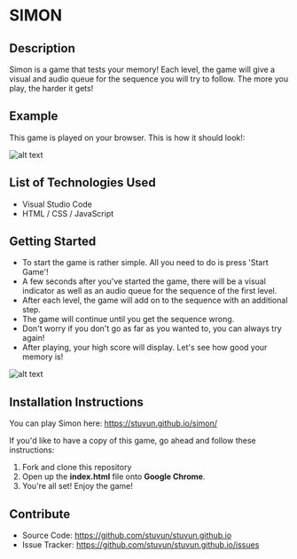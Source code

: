 # SIMON

## Description

Simon is a game that tests your memory! Each level, the game will give a visual and audio queue for the sequence you will try to follow. The more you play, the harder it gets!

## Example

This game is played on your browser. This is how it should look!:

![alt text](https://github.com/stuvun/stuvun.github.io/blob/02eca2e5e292d62d77df59bc303177852865e147/Screen%20Shot%202019-10-25%20at%209.55.19%20AM.png)

## List of Technologies Used

* Visual Studio Code
* HTML / CSS / JavaScript

## Getting Started

* To start the game is rather simple. All you need to do is press 'Start Game'!
* A few seconds after you've started the game, there will be a visual indicator as well as an audio queue for the sequence of the first level.
* After each level, the game will add on to the sequence with an additional step.
* The game will continue until you get the sequence wrong.
* Don't worry if you don't go as far as you wanted to, you can always try again!
* After playing, your high score will display. Let's see how good your memory is!

![alt text](https://github.com/stuvun/stuvun.github.io/blob/02eca2e5e292d62d77df59bc303177852865e147/Screen%20Shot%202019-10-25%20at%2010.11.10%20AM.png)


## Installation Instructions

You can play Simon here: https://stuvun.github.io/simon/

If you'd like to have a copy of this game, go ahead and follow these instructions:

1. Fork and clone this repository
2. Open up the **index.html** file onto **Google Chrome**.
3. You're all set! Enjoy the game!

## Contribute

* Source Code: https://github.com/stuvun/stuvun.github.io
* Issue Tracker: https://github.com/stuvun/stuvun.github.io/issues